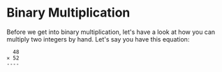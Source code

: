 # Binary Multiplication

Before we get into binary multiplication, let's have a look at how you can multiply two integers by hand. Let's say you have this equation:

```
  48
✕ 52
----

```
